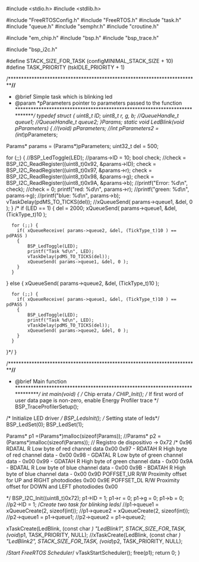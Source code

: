 #include <stdio.h>
#include <stdlib.h>

#include "FreeRTOSConfig.h"
#include "FreeRTOS.h"
#include "task.h"
#include "queue.h"
#include "semphr.h"
#include "croutine.h"

#include "em_chip.h"
#include "bsp.h"
#include "bsp_trace.h"

#include "bsp_i2c.h"


#define STACK_SIZE_FOR_TASK    (configMINIMAL_STACK_SIZE + 10)
#define TASK_PRIORITY          (tskIDLE_PRIORITY + 1)

/***************************************************************************//**
 * @brief Simple task which is blinking led
 * @param *pParameters pointer to parameters passed to the function
 ******************************************************************************/
typedef struct {
	uint8_t ID;
	uint8_t r, g, b;
	//QueueHandle_t* queue1;
	//QueueHandle_t* queue2;
}Params;
static void LedBlink(void *pParameters)
{
  //(void) pParameters;
  //int* pParameters2 = (int*)pParameters;

  Params* params = (Params*)pParameters;
  uint32_t del = 500;

  for (;;) {
	//BSP_LedToggle(LED);
	//params->ID = 10;
	bool check;
	//check = BSP_I2C_ReadRegister((uint8_t)0x92, &params->ID);
	check = BSP_I2C_ReadRegister((uint8_t)0x97, &params->r);
	check = BSP_I2C_ReadRegister((uint8_t)0x98, &params->g);
	check = BSP_I2C_ReadRegister((uint8_t)0x9A, &params->b);
	//printf("Error: %d\n", check);
	//check = 0;
	printf("red: %d\n", params->r);
	//printf("green: %d\n", params->g);
	//printf("blue: %d\n", params->b);
	vTaskDelay(pdMS_TO_TICKS(del));
	//xQueueSend( params->queue1, &del, 0 );
  }
  /*
  if (LED == 1) {
	  del = 2000;
	  xQueueSend( params->queue1, &del, (TickType_t)10 );

	  for (;;) {
		if( xQueueReceive( params->queue2, &del, (TickType_t)10 ) == pdPASS )
		{
			BSP_LedToggle(LED);
			printf("Task %d\n", LED);
			vTaskDelay(pdMS_TO_TICKS(del));
			xQueueSend( params->queue1, &del, 0 );
		}
	  }
  }
  else {
	  xQueueSend( params->queue2, &del, (TickType_t)10 );

	  for (;;) {
		if( xQueueReceive( params->queue1, &del, (TickType_t)10 ) == pdPASS )
		{
			BSP_LedToggle(LED);
			printf("Task %d\n", LED);
			vTaskDelay(pdMS_TO_TICKS(del));
			xQueueSend( params->queue2, &del, 0 );
		}
	  }
  }*/
}

/***************************************************************************//**
 * @brief  Main function
 ******************************************************************************/
int main(void)
{
  /* Chip errata */
  CHIP_Init();
  /* If first word of user data page is non-zero, enable Energy Profiler trace */
  BSP_TraceProfilerSetup();

  /* Initialize LED driver */
  BSP_LedsInit();
  /* Setting state of leds*/
  BSP_LedSet(0);
  BSP_LedSet(1);

  Params* p1 =(Params*)malloc(sizeof(Params));
  //Params* p2 =(Params*)malloc(sizeof(Params));
  // Registro de dispositivo -> 0x72
  /*
   	0x96 RDATAL R Low byte of red channel data 0x00
    0x97 - RDATAH R High byte of red channel data - 0x00
	0x98 - GDATAL R Low byte of green channel data - 0x00
	0x99 - GDATAH R High byte of green channel data - 0x00
	0x9A - BDATAL R Low byte of blue channel data - 0x00
	0x9B - BDATAH R High byte of blue channel data - 0x00
	0x9D POFFSET_UR R/W Proximity offset for UP and RIGHT photodiodes 0x00
	0x9E POFFSET_DL R/W Proximity offset for DOWN and LEFT photodiodes 0x00

   */
  BSP_I2C_Init((uint8_t)0x72);
  p1->ID = 1;
  p1->r = 0;
  p1->g = 0;
  p1->b = 0;
  //p2->ID = 1;
  /*Create two task for blinking leds*/
  //p1->queue1 = xQueueCreate(2, sizeof(int));
  //p1->queue2 = xQueueCreate(2, sizeof(int));
  //p2->queue1 = p1->queue1;
  //p2->queue2 = p1->queue2;


  xTaskCreate(LedBlink, (const char *) "LedBlink1", STACK_SIZE_FOR_TASK, (void*)p1, TASK_PRIORITY, NULL);
  //xTaskCreate(LedBlink, (const char *) "LedBlink2", STACK_SIZE_FOR_TASK, (void*)p2, TASK_PRIORITY, NULL);


  /*Start FreeRTOS Scheduler*/
  vTaskStartScheduler();
  free(p1);
  return 0;
}
